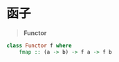 ---
---

# 函子

>**Functor**

```haskell
class Functor f where
    fmap :: (a -> b) -> f a -> f b
```
